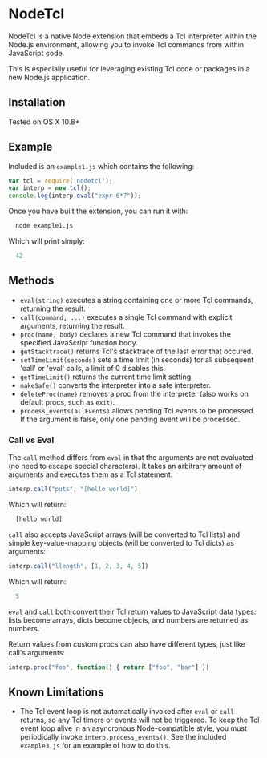 # NodeTcl

NodeTcl is a native Node extension that embeds a Tcl interpreter within the Node.js environment, allowing you to invoke Tcl commands from within JavaScript code.

This is especially useful for leveraging existing Tcl code or packages in a new Node.js application.


## Installation

Tested on OS X 10.8+

## Example

Included is an `example1.js` which contains the following:

```js
var tcl = require('nodetcl');
var interp = new tcl();
console.log(interp.eval("expr 6*7"));
```

Once you have built the extension, you can run it with:

```bash
  node example1.js
```

Which will print simply:

```js
  42
```

## Methods

* `eval(string)` executes a string containing one or more Tcl commands, returning the result.
* `call(command, ...)` executes a single Tcl command with explicit arguments, returning the result.
* `proc(name, body)` declares a new Tcl command that invokes the specified JavaScript function body.
* `getStacktrace()` returns Tcl's stacktrace of the last error that occured.
* `setTimeLimit(seconds)` sets a time limit (in seconds) for all subsequent 'call' or 'eval' calls, a limit of 0 disables this.
* `getTimeLimit()` returns the current time limit setting.
* `makeSafe()` converts the interpreter into a safe interpreter.
* `deleteProc(name)` removes a proc from the interpreter (also works on default procs, such as `exit`).
* `process_events(allEvents)` allows pending Tcl events to be processed.  If the argument is false, only one pending event will be processed.

### Call vs Eval

The `call` method differs from `eval` in that the arguments are not evaluated (no need to escape special characters). It takes an arbitrary amount of arguments and executes them as a Tcl statement:

```js
interp.call("puts", "[hello world]")
```

Which will return:

```js
  [hello world]
```

`call` also accepts JavaScript arrays (will be converted to Tcl lists) and simple key-value-mapping objects (will be converted to Tcl dicts) as arguments:

```js
interp.call("llength", [1, 2, 3, 4, 5])
```

Which will return:

```js
  5
```

`eval` and `call` both convert their Tcl return values to JavaScript data types: lists become arrays, dicts become objects, and numbers are returned as numbers.

Return values from custom procs can also have different types, just like call's arguments:

```js
interp.proc("foo", function() { return ["foo", "bar"] })
```

## Known Limitations

* The Tcl event loop is not automatically invoked after `eval` or `call` returns, so any Tcl timers or events will not be triggered.  To keep the Tcl event loop alive in an asyncronous Node-compatible style, you must periodically invoke `interp.process_events()`.  See the included `example3.js` for an example of how to do this.

